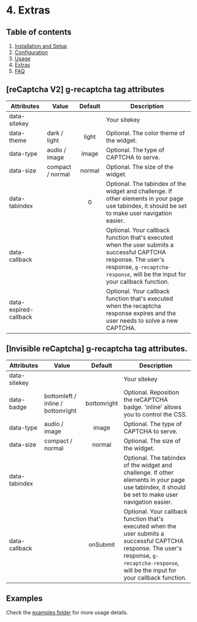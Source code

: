 # 4. Extras

## Table of contents

  1. [Installation and Setup](1-Installation-and-Setup.md)
  2. [Configuration](2-Configuration.md)
  3. [Usage](3-Usage.md)
  4. [Extras](4-Extras.md)
  5. [FAQ](5-FAQ.md)

## [reCaptcha V2] g-recaptcha tag attributes

| Attributes            | Value            | Default | Description                                                                                                                                                                                      |
| --------------------- | ---------------- |:-------:| ------------------------------------------------------------------------------------------------------------------------------------------------------------------------------------------------ |
| data-sitekey          |                  |         | Your sitekey                                                                                                                                                                                     |
| data-theme            | dark / light     | light   | Optional. The color theme of the widget.                                                                                                                                                         |
| data-type             | audio / image    | image   | Optional. The type of CAPTCHA to serve.                                                                                                                                                          |
| data-size             | compact / normal | normal  | Optional. The size of the widget.                                                                                                                                                                |
| data-tabindex         |                  | 0       | Optional. The tabindex of the widget and challenge. If other elements in your page use tabindex, it should be set to make user navigation easier.                                                |
| data-callback         |                  |         | Optional. Your callback function that's executed when the user submits a successful CAPTCHA response. The user's response, `g-recaptcha-response`, will be the input for your callback function. |
| data-expired-callback |                  |         | Optional. Your callback function that's executed when the recaptcha response expires and the user needs to solve a new CAPTCHA.                                                                  |

## [Invisible reCaptcha] g-recaptcha tag attributes.

| Attributes    | Value                             | Default     | Description                                                                                                                                                                                      |
| ------------- | --------------------------------- |:-----------:| ------------------------------------------------------------------------------------------------------------------------------------------------------------------------------------------------ |
| data-sitekey  |                                   |             | Your sitekey                                                                                                                                                                                     |
| data-badge    | bottomleft / inline / bottomright | bottomright | Optional. Reposition the reCAPTCHA badge. 'inline' allows you to control the CSS.                                                                                                                |
| data-type     | audio / image                     | image       | Optional. The type of CAPTCHA to serve.                                                                                                                                                          |
| data-size     | compact / normal                  | normal      | Optional. The size of the widget.                                                                                                                                                                |
| data-tabindex |                                   |             | Optional. The tabindex of the widget and challenge. If other elements in your page use tabindex, it should be set to make user navigation easier.                                                |
| data-callback |                                   | onSubmit    | Optional. Your callback function that's executed when the user submits a successful CAPTCHA response. The user's response, `g-recaptcha-response`, will be the input for your callback function. |

## Examples

Check the [examples folder](https://github.com/ARCANEDEV/noCAPTCHA/tree/master/examples) for more usage details.
